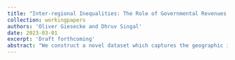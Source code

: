 ```yaml
---
title: "Inter-regional Inequalities: The Role of Governmental Revenues and Spending"
collection: workingpapers
authors: 'Oliver Giesecke and Dhruv Singal'
date: 2023-03-01
excerpt: 'Draft forthcoming'
abstract: "We construct a novel dataset which captures the geographic incidence of government revenues and expenditures. Government revenues and expenditures revenues and expenditures occur on three different levels in the United States: local, state, and federal. At all levels, government revenues and expenditures add and subtract resources from the private sector. The dataset encompasses all revenues and expenditures at the county-level from 2001-2019, and thus allows to see the net resource allocation through the government. We use this dataset to document several new facts about the relationship between economic activity and the resource allocation by the government."
---
```

